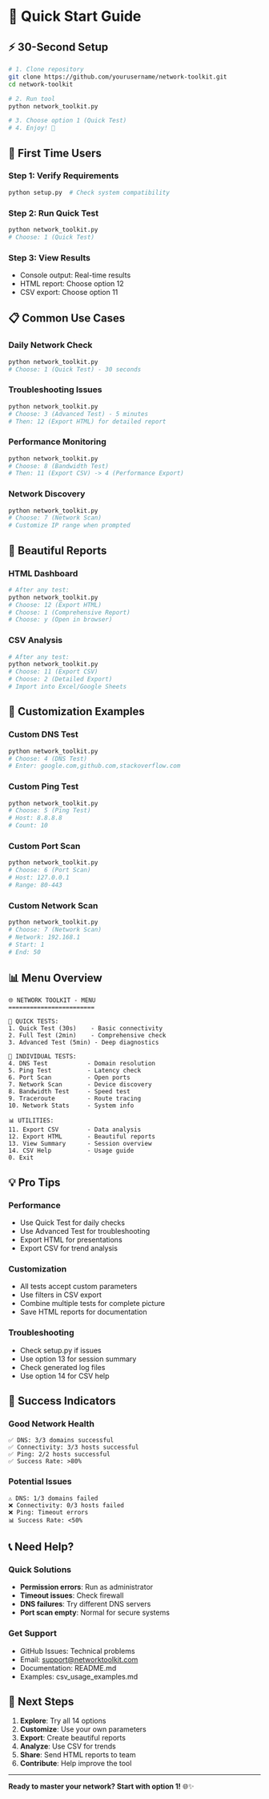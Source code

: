 # 🚀 Quick Start Guide

## ⚡ 30-Second Setup

```bash
# 1. Clone repository
git clone https://github.com/yourusername/network-toolkit.git
cd network-toolkit

# 2. Run tool
python network_toolkit.py

# 3. Choose option 1 (Quick Test)
# 4. Enjoy! 🎉
```

## 🎯 First Time Users

### Step 1: Verify Requirements
```bash
python setup.py  # Check system compatibility
```

### Step 2: Run Quick Test
```bash
python network_toolkit.py
# Choose: 1 (Quick Test)
```

### Step 3: View Results
- Console output: Real-time results
- HTML report: Choose option 12
- CSV export: Choose option 11

## 📋 Common Use Cases

### Daily Network Check
```bash
python network_toolkit.py
# Choose: 1 (Quick Test) - 30 seconds
```

### Troubleshooting Issues
```bash
python network_toolkit.py
# Choose: 3 (Advanced Test) - 5 minutes
# Then: 12 (Export HTML) for detailed report
```

### Performance Monitoring
```bash
python network_toolkit.py
# Choose: 8 (Bandwidth Test)
# Then: 11 (Export CSV) -> 4 (Performance Export)
```

### Network Discovery
```bash
python network_toolkit.py
# Choose: 7 (Network Scan)
# Customize IP range when prompted
```

## 🎨 Beautiful Reports

### HTML Dashboard
```bash
# After any test:
python network_toolkit.py
# Choose: 12 (Export HTML)
# Choose: 1 (Comprehensive Report)
# Choose: y (Open in browser)
```

### CSV Analysis
```bash
# After any test:
python network_toolkit.py
# Choose: 11 (Export CSV)
# Choose: 2 (Detailed Export)
# Import into Excel/Google Sheets
```

## 🔧 Customization Examples

### Custom DNS Test
```bash
python network_toolkit.py
# Choose: 4 (DNS Test)
# Enter: google.com,github.com,stackoverflow.com
```

### Custom Ping Test
```bash
python network_toolkit.py
# Choose: 5 (Ping Test)
# Host: 8.8.8.8
# Count: 10
```

### Custom Port Scan
```bash
python network_toolkit.py
# Choose: 6 (Port Scan)
# Host: 127.0.0.1
# Range: 80-443
```

### Custom Network Scan
```bash
python network_toolkit.py
# Choose: 7 (Network Scan)
# Network: 192.168.1
# Start: 1
# End: 50
```

## 📊 Menu Overview

```
🌐 NETWORK TOOLKIT - MENU
========================

🚀 QUICK TESTS:
1. Quick Test (30s)    - Basic connectivity
2. Full Test (2min)    - Comprehensive check  
3. Advanced Test (5min) - Deep diagnostics

🔧 INDIVIDUAL TESTS:
4. DNS Test           - Domain resolution
5. Ping Test          - Latency check
6. Port Scan          - Open ports
7. Network Scan       - Device discovery
8. Bandwidth Test     - Speed test
9. Traceroute         - Route tracing
10. Network Stats     - System info

📊 UTILITIES:
11. Export CSV        - Data analysis
12. Export HTML       - Beautiful reports
13. View Summary      - Session overview
14. CSV Help          - Usage guide
0. Exit
```

## 💡 Pro Tips

### Performance
- Use Quick Test for daily checks
- Use Advanced Test for troubleshooting
- Export HTML for presentations
- Export CSV for trend analysis

### Customization
- All tests accept custom parameters
- Use filters in CSV export
- Combine multiple tests for complete picture
- Save HTML reports for documentation

### Troubleshooting
- Check setup.py if issues
- Use option 13 for session summary
- Check generated log files
- Use option 14 for CSV help

## 🎉 Success Indicators

### Good Network Health
```
✅ DNS: 3/3 domains successful
✅ Connectivity: 3/3 hosts successful  
✅ Ping: 2/2 hosts successful
✅ Success Rate: >80%
```

### Potential Issues
```
⚠️ DNS: 1/3 domains failed
❌ Connectivity: 0/3 hosts failed
❌ Ping: Timeout errors
📊 Success Rate: <50%
```

## 📞 Need Help?

### Quick Solutions
- **Permission errors**: Run as administrator
- **Timeout issues**: Check firewall
- **DNS failures**: Try different DNS servers
- **Port scan empty**: Normal for secure systems

### Get Support
- GitHub Issues: Technical problems
- Email: support@networktoolkit.com
- Documentation: README.md
- Examples: csv_usage_examples.md

## 🚀 Next Steps

1. **Explore**: Try all 14 options
2. **Customize**: Use your own parameters  
3. **Export**: Create beautiful reports
4. **Analyze**: Use CSV for trends
5. **Share**: Send HTML reports to team
6. **Contribute**: Help improve the tool

---

**Ready to master your network? Start with option 1!** 🌐✨